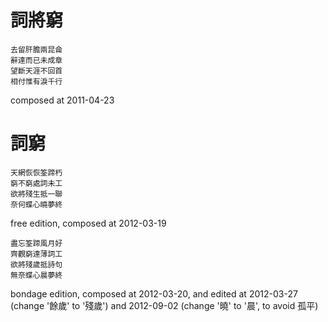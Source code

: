 詞將窮
=======

    去留肝膽兩昆侖
    辭達而已未成章
    望斷天涯不回首
    相付惟有淚千行

composed at 2011-04-23

詞窮
====

    天網恢恢筌蹄朽
    窮不窮處詞未工
    欲將殘生抵一聯
    奈何蝶心曉夢終

free edition, composed at 2012-03-19

    盡忘筌蹄風月好
    齊觀窮達薄詞工
    欲將殘歲抵詩句
    無奈蝶心晨夢終

bondage edition, composed at 2012-03-20, and edited at 2012-03-27 (change '餘歲' to '殘歲') and 2012-09-02 (change '曉' to '晨', to avoid 孤平)

